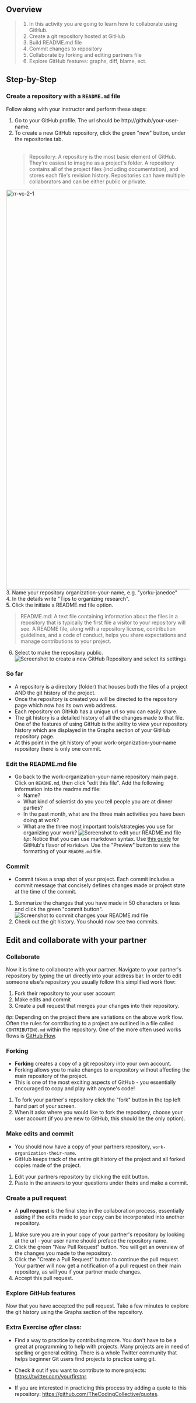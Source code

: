 
## Overview
> 1. In this activity you are going to learn how to collaborate using GitHub. 
> 1. Create a git repository hosted at GitHub
> 1. Build README.md file
> 1. Commit changes to repository
> 1. Collaborate by forking and editing partners file
> 1. Explore GitHub features: graphs, diff, blame, ect.

## Step-by-Step
### Create a repository with a `README.md` file
Follow along with your instructor and perform these steps:
1. Go to your GitHub profile. The url should be http://github/your-user-name.
2. To create a new GitHub repository, click the green "new" button, under the repositories tab. <br><br>
    > Repository: A repository is the most basic element of GitHub. They're easiest to imagine as a project's folder. A repository contains all of the project   files (including documentation), and stores each file's revision history. Repositories can have multiple collaborators and can be either public or private.<br>
<img width="1092" alt="rr-vc-2-1" src="https://user-images.githubusercontent.com/57642282/201413235-bd0e2d4f-d768-4679-b4e3-d91dc9696e20.png">
3. Name your repository organization-your-name, e.g. "yorku-janedoe"<br>
4. In the details write "Tips to organizing research".<br>
5. Click the initiate a README.md file option. <br>

> README.md: A text file containing information about the files in a repository that is typically the first file a visitor to your repository will see. A README file, along with a repository license, contribution guidelines, and a code of conduct, helps you share expectations and manage contributions to your project.<br>

6. Select to make the repository public.
![Screenshot to create a new GitHub Repository and select its settings](/carpentries-rr-vc/assets/img/rr-vc-2-2.png)

### So far
- A repository is a directory (folder) that houses both the files of a project AND the git history of the project.
- Once the repository is created you will be directed to the repository page which now has its own web address.
- Each repository on GitHub has a unique url so you can easily share.
- The git history is a detailed history of all the changes made to that file. One of the features of using GitHub is the ability to view your repository history which are displayed in the Graphs section of your GitHub repository page.
- At this point in the git history of your work-organization-your-name repository there is only one commit.

### Edit the README.md file
- Go back to the work-organization-your-name repository main page. Click on `README.md`, then click "edit this file". Add the following information into the readme.md file:
  - Name?
  - What kind of scientist do you you tell people you are at dinner parties?
  - In the past month, what are the three main activities you have been doing at work?
  - What are the three most important tools/strategies you use for organizing your work?
![Screenshot to edit your README.md file](/carpentries-rr-vc/assets/img/rr-vc-2-3.png)
*tip*: Notice that you can use markdown syntax. Use [this guide](https://help.github.com/articles/getting-started-with-writing-and-formatting-on-github/) for GitHub's flavor of `Markdown`. Use the "Preview" button to view the formatting of your `README.md` file.

### Commit
- Commit takes a snap shot of your project. Each commit includes a commit message that concisely defines changes made or project state at the time of the commit.

1. Summarize the changes that you have made in 50 characters or less and click the green "commit button".
![Screenshot to commit changes your README.md file](/carpentries-rr-vc/assets/img/rr-vc-2-4.png)
3. Check out the git history. You should now see two commits.

## Edit and collaborate with your partner
### Collaborate
Now it is time to collaborate with your partner. Navigate to your partner's repository by typing the url directly into your address bar. In order to edit someone else's repository you usually follow this simplified work flow:
1. Fork their repository to your user account
1. Make edits and commit
1. Create a pull request that merges your changes into their repository.

_tip_: Depending on the project there are variations on the above work flow. Often the rules for contributing to a project are outlined in a file called `CONTRIBUTING.md` within the repository. One of the more often used works flows is [GitHub Flow](https://guides.github.com/introduction/flow/).

### Forking
- **Forking** creates a copy of a git repository into your own account.
- Forking allows you to make changes to a repository without affecting the main repository of the project.
- This is one of the most exciting aspects of GitHub - you essentially encouraged to copy and play with anyone's code!

1. To fork your partner's repository click the "fork" button in the top left hand part of your screen.
1. When it asks where you would like to fork the repository, choose your user account (if you are new to GitHub, this should be the only option).

### Make edits and commit
- You should now have a copy of your partners repository, `work-organization-their-name`.
- GitHub keeps track of the entire git history of the project and all forked copies made of the project.

1. Edit your partners repository by clicking the edit button.
1. Paste in the answers to your questions under theirs and make a commit.

### Create a pull request
- A **pull request** is the final step in the collaboration process, essentially asking if the edits made to your copy can be incorporated into another repository.

1. Make sure you are in your copy of your partner's repository by looking at the url - your user name should preface the repository name.
1. Click the green "New Pull Request" button. You will get an overview of the changes you made to the repository.
1. Click the "Create a Pull Request" button to continue the pull request. Your partner will now get a notification of a pull request on their main repository, as will you if your partner made changes.
1. Accept this pull request.

### Explore GitHub features
Now that you have accepted the pull request. Take a few minutes to explore the git history using the Graphs section of the repository.

### Extra Exercise *after* class:

- Find a way to practice by contributing more. You don't have to be a great at programming to help with projects. Many projects are in need of spelling or general editing. There is a whole Twitter community that helps beginner Git users find projects to practice using git.

- Check it out if you want to contribute to more projects: https://twitter.com/yourfirstpr.

- If you are interested in practicing this process try adding a quote to this repository: https://github.com/TheCodingCollective/quotes.

